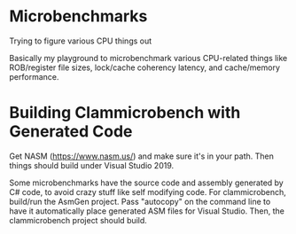 # Microbenchmarks
Trying to figure various CPU things out

Basically my playground to microbenchmark various CPU-related things like ROB/register file sizes, lock/cache coherency latency, and cache/memory performance.

# Building Clammicrobench with Generated Code
Get NASM (https://www.nasm.us/) and make sure it's in your path. Then things should build under Visual Studio 2019.

Some microbenchmarks have the source code and assembly generated by C# code, to avoid crazy stuff like self modifying code. For clammicrobench, build/run the AsmGen project. Pass "autocopy" on the command line to have it automatically place generated ASM files for Visual Studio. Then, the clammicrobench project should build.
